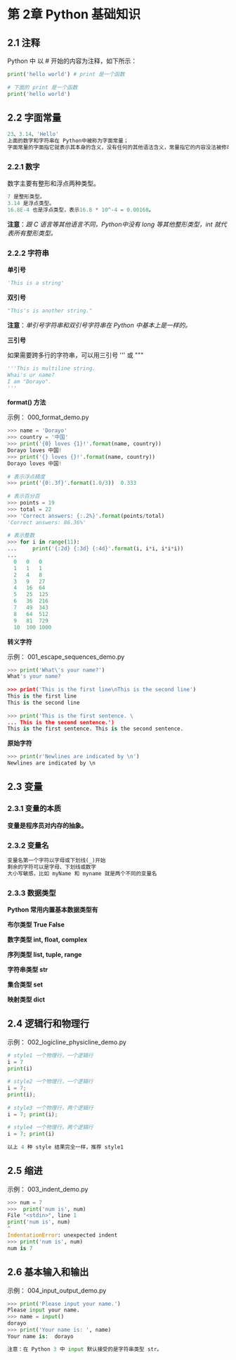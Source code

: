 # 第 2章	 Python 基础知识

## 2.1 注释

Python 中 以 # 开始的内容为注释，如下所示：

```python
print('hello world') # print 是一个函数 
  
# 下面的 print 是一个函数  
print('hello world')
```

## 2.2 字面常量

```python
23、3.14、'Hello'  
上面的数字和字符串在 Python中被称为字面常量；  
字面常量的字面指它就表示其本身的含义，没有任何的其他语法含义，常量指它的内容没法被修改。
```

### 2.2.1 数字

数字主要有整形和浮点两种类型。

```python
7 是整形类型。
3.14 是浮点类型。  
16.8E-4 也是浮点类型，表示16.8 * 10^-4 = 0.00168。
```

**注意**：*跟 C 语言等其他语言不同，Python中没有 long 等其他整形类型，int 就代表所有整形类型。*

### 2.2.2 字符串

**单引号**

```python
'This is a string'
```

**双引号**

```python
"This's is another string."
```

**注意**：*单引号字符串和双引号字符串在 Python 中基本上是一样的。*

**三引号**

如果需要跨多行的字符串，可以用三引号 ''' 或 """

```python
'''This is multiline string.  
Whai's ur name?  
I am "Dorayo".  
'''
```

**format() 方法**

示例： 000_format_demo.py

```python
>>> name = 'Dorayo'  
>>> country = '中国'  
>>> print('{0} loves {1}!'.format(name, country))  
Dorayo loves 中国!  
>>> print('{} loves {}!'.format(name, country))  
Dorayo loves 中国!
   
# 表示浮点精度  
>>> print('{0:.3f}'.format(1.0/3))  0.333
   
# 表示百分百  
>>> points = 19  
>>> total = 22  
>>> 'Correct answers: {:.2%}'.format(points/total)  
'Correct answers: 86.36%' 
  
# 表示整数  
>>> for i in range(11):  
...     print('{:2d} {:3d} {:4d}'.format(i, i*i, i*i*i))  
...   
  0   0   0   
  1   1   1   
  2   4   8   
  3   9   27   
  4   16  64   
  5   25  125   
  6   36  216   
  7   49  343   
  8   64  512   
  9   81  729  
  10  100 1000
```

**转义字符**

示例： 001_escape_sequences_demo.py

```python
>>> print('What\'s your name?')  
What's your name? 
  
>>> print('This is the first line\nThis is the second line')  
This is the first line  
This is the second line 
  
>>> print('This is the first sentence. \  
... This is the second sentence.')  
This is the first sentence. This is the second sentence.
```

**原始字符**

```python
>>> print(r'Newlines are indicated by \n')  
Newlines are indicated by \n
```

## 2.3 变量

### 2.3.1 变量的本质

**变量是程序员对内存的抽象。**

### 2.3.2 变量名

```python
变量名第一个字符以字母或下划线(_)开始  
剩余的字符可以是字母、下划线或数字  
大小写敏感，比如 myName 和 myname 就是两个不同的变量名
```

### 2.3.3 数据类型

**Python 常用内置基本数据类型有**

**布尔类型 True False**

**数字类型 int, float, complex**

**序列类型 list, tuple, range**

**字符串类型 str**

**集合类型 set**

**映射类型 dict**

## 2.4 逻辑行和物理行

示例： 002_logicline_physicline_demo.py

```python
# style1 一个物理行，一个逻辑行  
i = 7  
print(i)
   
# style2 一个物理行，一个逻辑行  
i = 7;  
print(i);
   
# style3 一个物理行，两个逻辑行  
i = 7; print(i);
   
# style4 一个物理行，两个逻辑行  
i = 7; print(i)
   
以上 4 种 style 结果完全一样，推荐 style1
```

## 2.5 缩进

示例： 003_indent_demo.py

```python
>>> num = 7  
>>>  print('num is', num)    
File "<stdin>", line 1      
print('num is', num)      
^  
IndentationError: unexpected indent  
>>> print('num is', num)  
num is 7
```

## 2.6 基本输入和输出

示例： 004_input_output_demo.py

```python
>>> print('Please input your name.')  
Please input your name.  
>>> name = input()  
dorayo  
>>> print('Your name is: ', name)  
Your name is:  dorayo

注意：在 Python 3 中 input 默认接受的是字符串类型 str。
```




